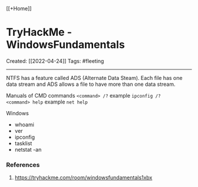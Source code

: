 [[+Home]]

# TryHackMe - WindowsFundamentals
Created:  [[2022-04-24]]
Tags: #fleeting  

---
NTFS has a feature called ADS (Alternate Data Steam). 
Each file has one data stream and ADS allows a file to have more than one data stream. 




Manuals of CMD commands 
`<command> /?` example `ipconfig /?`  
`<command> help` example `net help`



Windows
-   whoami
-   ver
-   ipconfig
-   tasklist
-   netstat -an







### References
1. https://tryhackme.com/room/windowsfundamentals1xbx